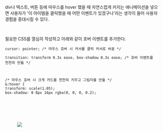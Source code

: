 <p data-ke-size="size16">div나 텍스트, 버튼 등에 마우스를 hover 했을 때 자연스럽게 커지는 애니메이션을 넣으면 사용자가 '이 아이템을 클릭했을 때 어떤 이벤트가 있겠구나'라는 생각이 들어 사용자 경험을 증대시킬 수 있다.</p>
<p data-ke-size="size16">&nbsp;</p>
<p data-ke-size="size16">필요한 CSS를 열심히 작성하고 아래와 같이 호버 이벤트를 추가한다.</p>
<pre id="code_1719335770646" class="css" data-ke-language="css" data-ke-type="codeblock"><code>cursor: pointer; /* 마우스 호버 시 커서를 클릭 커서로 바꿈 */
<p>transition: transform 0.3s ease, box-shadow 0.3s ease; /* 호버 이벤트를 천천히 만듦 */</p>
<p>/* 마우스 호버 시 크게 카드를 천천히 키우고 그림자를 만듦 */
&amp;:hover {
transform: scale(1.05);
box-shadow: 0 8px 16px rgba(0, 0, 0, 0.2);</code></pre></p>
<p data-ke-size="size16">&nbsp;</p>
<p data-ke-size="size16">&nbsp;</p>
<p><figure class="imageblock alignCenter" data-ke-mobileStyle="widthOrigin" data-origin-width="756" data-origin-height="564"><span data-url="https://blog.kakaocdn.net/dn/qOug7/btsIb2H90bI/CPJmYIJq0KC0ScdNQx8XH1/img.gif" data-phocus="phocus"><img src="https://blog.kakaocdn.net/dn/qOug7/btsIb2H90bI/CPJmYIJq0KC0ScdNQx8XH1/img.gif" srcset="https://blog.kakaocdn.net/dn/qOug7/btsIb2H90bI/CPJmYIJq0KC0ScdNQx8XH1/img.gif" onerror="this.onerror=null; this.src='//t1.daumcdn.net/tistory_admin/static/images/no-image-v1.png'; this.srcset='//t1.daumcdn.net/tistory_admin/static/images/no-image-v1.png';" data-origin-width="756" data-origin-height="564"/></span></figure>
</p>